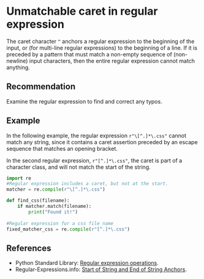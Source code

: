 # Unmatchable caret in regular expression
The caret character `^` anchors a regular expression to the beginning of the input, or (for multi-line regular expressions) to the beginning of a line. If it is preceded by a pattern that must match a non-empty sequence of (non-newline) input characters, then the entire regular expression cannot match anything.


## Recommendation
Examine the regular expression to find and correct any typos.


## Example
In the following example, the regular expression `r"\[^.]*\.css"` cannot match any string, since it contains a caret assertion preceded by an escape sequence that matches an opening bracket.

In the second regular expression, `r"[^.]*\.css"`, the caret is part of a character class, and will not match the start of the string.


```python
import re
#Regular expression includes a caret, but not at the start.
matcher = re.compile(r"\[^.]*\.css")

def find_css(filename):
    if matcher.match(filename):
        print("Found it!")
        
#Regular expression for a css file name
fixed_matcher_css = re.compile(r"[^.]*\.css")


```

## References
* Python Standard Library: [Regular expression operations](https://docs.python.org/library/re.html).
* Regular-Expressions.info: [Start of String and End of String Anchors](http://www.regular-expressions.info/anchors.html).
